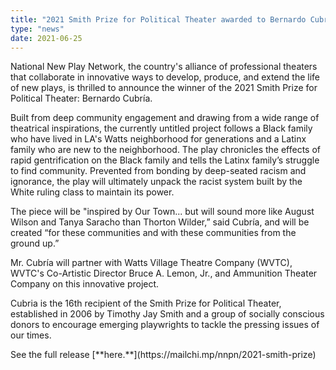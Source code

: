 ```yaml
---
title: "2021 Smith Prize for Political Theater awarded to Bernardo Cubría"
type: "news"
date: 2021-06-25
---
```


<p><span class="lead-in">National New Play Network, the country's alliance of professional theaters that collaborate in innovative ways to develop, produce, and extend the life of new plays, is thrilled to announce the winner of the 2021 Smith Prize for Political Theater: Bernardo Cubría.</p>

<p>Built from deep community engagement and drawing from a wide range of theatrical inspirations, the currently untitled project follows a Black family who have lived in LA's Watts neighborhood for generations and a Latinx family who are new to the neighborhood. The play chronicles the effects of rapid gentrification on the Black family and tells the Latinx family’s struggle to find community. Prevented from bonding by deep-seated racism and ignorance, the play will ultimately unpack the racist system built by the White ruling class to maintain its power.  

The piece will be "inspired by Our Town... but will sound more like August Wilson and Tanya Saracho than Thorton Wilder,” said Cubría, and will be created “for these communities and with these communities from the ground up.” 

Mr. Cubría will partner with Watts Village Theatre Company (WVTC), WVTC's Co-Artistic Director Bruce A.  Lemon, Jr., and Ammunition Theater Company on this innovative project. 

Cubria is the 16th recipient of the Smith Prize for Political Theater, established in 2006 by Timothy Jay Smith and a group of socially conscious donors to encourage emerging playwrights to tackle the pressing issues of our times.
<p> See the full release [**here.**](https://mailchi.mp/nnpn/2021-smith-prize)<p>
